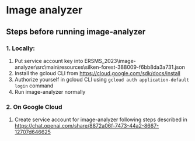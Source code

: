 # Image analyzer

## Steps before running image-analyzer
### 1. Locally:
1. Put service account key into ERSMS_2023\image-analyzer\src\main\resources\silken-forest-388009-f6bb8da3a731.json
2. Install the gcloud CLI from https://cloud.google.com/sdk/docs/install
3. Authorize yourself in gcloud CLI using ```gcloud auth application-default login``` command 
4. Run image-analyzer normally

### 2. On Google Cloud
1. Create service account for image-analyzer following steps described in https://chat.openai.com/share/8872a06f-7473-44a2-8667-12707d646625